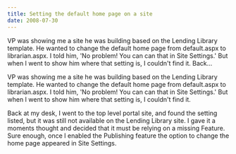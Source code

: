 ```yaml
---
title: Setting the default home page on a site
date: 2008-07-30
---
```


VP was showing me a site he was building based on the Lending Library template. He wanted to change the default home page from default.aspx to librarian.aspx. I told him, 'No problem! You can can that in Site Settings.' But when I went to show him where that setting is, I couldn't find it. Back…


<!-- end -->

<div dir="ltr">


VP was showing me a site he was building based on the Lending Library template. He wanted to change the default home page from default.aspx to librarian.aspx. I told him, 'No problem! You can can that in Site Settings.' But when I went to show him where that setting is, I couldn't find it. 

<div>Back at my desk, I went to the top level portal site, and found the setting listed, but it was still not available on the Lending Library site. I gave it a moments thought and decided that it must be relying on a missing Feature. Sure enough, once I enabled the Publishing feature the option to change the home page appeared in Site Settings. </div>


</div>

